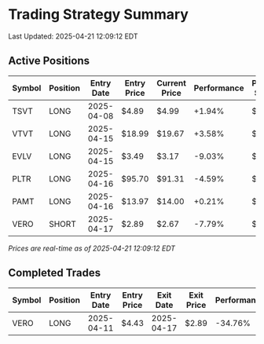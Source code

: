 # Trading Strategy Summary

Last Updated: 2025-04-21 12:09:12 EDT

## Active Positions

| Symbol | Position | Entry Date | Entry Price | Current Price | Performance | P/L per Share |
|--------|----------|------------|-------------|---------------|-------------|--------------|
| TSVT | LONG | 2025-04-08 | $4.89 | $4.99 | +1.94% | $+0.10 |
| VTVT | LONG | 2025-04-15 | $18.99 | $19.67 | +3.58% | $+0.68 |
| EVLV | LONG | 2025-04-15 | $3.49 | $3.17 | -9.03% | $-0.32 |
| PLTR | LONG | 2025-04-16 | $95.70 | $91.31 | -4.59% | $-4.39 |
| PAMT | LONG | 2025-04-16 | $13.97 | $14.00 | +0.21% | $+0.03 |
| VERO | SHORT | 2025-04-17 | $2.89 | $2.67 | -7.79% | $-0.23 |

*Prices are real-time as of 2025-04-21 12:09:12 EDT*

## Completed Trades

| Symbol | Position | Entry Date | Entry Price | Exit Date | Exit Price | Performance |
|--------|----------|------------|-------------|-----------|------------|-------------|
| VERO | LONG | 2025-04-11 | $4.43 | 2025-04-17 | $2.89 | -34.76% |